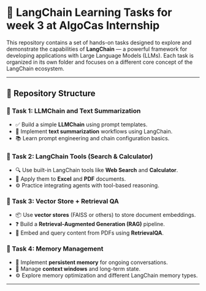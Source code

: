 # 🧠 LangChain Learning Tasks for week 3 at AlgoCas Internship

This repository contains a set of hands-on tasks designed to explore and demonstrate the capabilities of **LangChain** — a powerful framework for developing applications with Large Language Models (LLMs). Each task is organized in its own folder and focuses on a different core concept of the LangChain ecosystem.

---

## 📁 Repository Structure

### 🔹 Task 1: LLMChain and Text Summarization
- ✅ Build a simple **LLMChain** using prompt templates.
- 📝 Implement **text summarization** workflows using LangChain.
- 📚 Learn prompt engineering and chain configuration basics.

### 🔹 Task 2: LangChain Tools (Search & Calculator)
- 🔍 Use built-in LangChain tools like **Web Search** and **Calculator**.
- 📄 Apply them to **Excel** and **PDF** documents.
- ⚙️ Practice integrating agents with tool-based reasoning.

### 🔹 Task 3: Vector Store + Retrieval QA
- 📦 Use **vector stores** (FAISS or others) to store document embeddings.
- ❓ Build a **Retrieval-Augmented Generation (RAG)** pipeline.
- 🧠 Embed and query content from PDFs using **RetrievalQA**.

### 🔹 Task 4: Memory Management
- 🧾 Implement **persistent memory** for ongoing conversations.
- 🔄 Manage **context windows** and long-term state.
- ⚙️ Explore memory optimization and different LangChain memory types.

---
